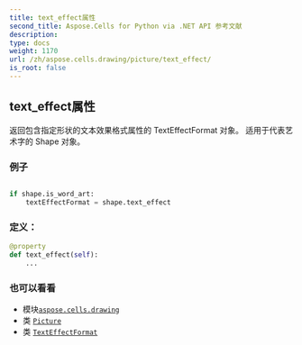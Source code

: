 ```yaml
---
title: text_effect属性
second_title: Aspose.Cells for Python via .NET API 参考文献
description:
type: docs
weight: 1170
url: /zh/aspose.cells.drawing/picture/text_effect/
is_root: false
---
```

## text_effect属性

返回包含指定形状的文本效果格式属性的 TextEffectFormat 对象。
适用于代表艺术字的 Shape 对象。

### 例子

```python

if shape.is_word_art:
    textEffectFormat = shape.text_effect

```
### 定义：
```python
@property
def text_effect(self):
    ...
```

### 也可以看看
* 模块[`aspose.cells.drawing`](../../)
* 类 [`Picture`](/cells/python-net/zh/aspose.cells.drawing/picture)
* 类 [`TextEffectFormat`](/cells/python-net/zh/aspose.cells.drawing/texteffectformat)
